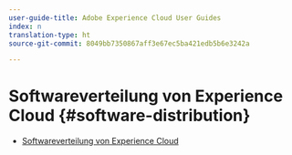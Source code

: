 ```yaml
---
user-guide-title: Adobe Experience Cloud User Guides
index: n
translation-type: ht
source-git-commit: 8049bb7350867aff3e67ec5ba421edb5b6e3242a

---
```



# Softwareverteilung von Experience Cloud {#software-distribution}

+ [Softwareverteilung von Experience Cloud](home.md)
